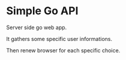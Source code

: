# Simple Go API

Server side go web app.

It gathers some specific user informations.

Then renew browser for each specific choice.



